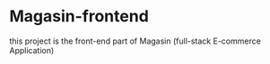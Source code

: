 # Magasin-frontend

this project is the front-end part of Magasin (full-stack E-commerce Application)

